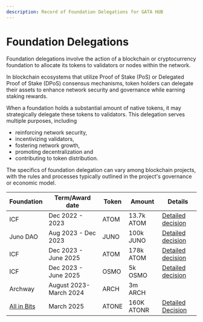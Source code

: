 ```yaml
---
description: Record of Foundation Delegations for GATA HUB
---
```


# Foundation Delegations

Foundation delegations involve the action of a blockchain or cryptocurrency foundation to allocate its tokens to validators or nodes within the network.&#x20;

In blockchain ecosystems that utilize Proof of Stake (PoS) or Delegated Proof of Stake (DPoS) consensus mechanisms, token holders can delegate their assets to enhance network security and governance while earning staking rewards.

When a foundation holds a substantial amount of native tokens, it may strategically delegate these tokens to validators. This delegation serves multiple purposes, including&#x20;

* reinforcing network security,
* incentivizing validators,
* fostering network growth,
* promoting decentralization and
* contributing to token distribution.&#x20;

The specifics of foundation delegation can vary among blockchain projects, with the rules and processes typically outlined in the project's governance or economic model.



| Foundation                            | Term/Award date         | Token | Amount     | Details                                                                                                             |
| ------------------------------------- | ----------------------- | ----- | ---------- | ------------------------------------------------------------------------------------------------------------------- |
| ICF                                   | Dec 2022 - 2023         | ATOM  | 13.7k ATOM | [Detailed decision](https://drive.google.com/file/d/17XN4r963viVroVu3PNjbY2wy367vgNZv/view)                         |
| Juno DAO                              | Aug 2023 - Dec 2023     | JUNO  | 100k JUNO  | [Detailed decision](https://docs.google.com/spreadsheets/d/1v6TfvBlsaUqMfjPQHRk2ZJjI3bV3ykOdKlCPXJCg_lA/edit#gid=0) |
| ICF                                   | Dec 2023 - June 2025    | ATOM  | 178k ATOM  | [Detailed decision](https://drive.google.com/file/d/1aiXLjn-ient8Zw0aIawqLcnLVL6JvzrC/view)                         |
| ICF                                   | Dec 2023 - June 2025    | OSMO  | 5k OSMO    | [Detailed decision ](https://drive.google.com/file/d/1OUkhvfk7-1-BWYjyYBAFlUn6ywu_P36f/view)                        |
| Archway                               | August 2023- March 2024 | ARCH  | 3m ARCH    |                                                                                                                     |
| [All in Bits](https://allinbits.com/) | March 2025              | ATONE | 160K ATONR | [Detailed Decision](https://allinbits.com/blog/aib-atone-delegation-program-cycle-1/)                               |
